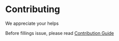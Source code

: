 # Contributing
We appreciate your helps

Before fillings issue, please read [Contribution Guide](https://doc.hadar-simulator.org/en/develop/dev-guide/devops.html)
